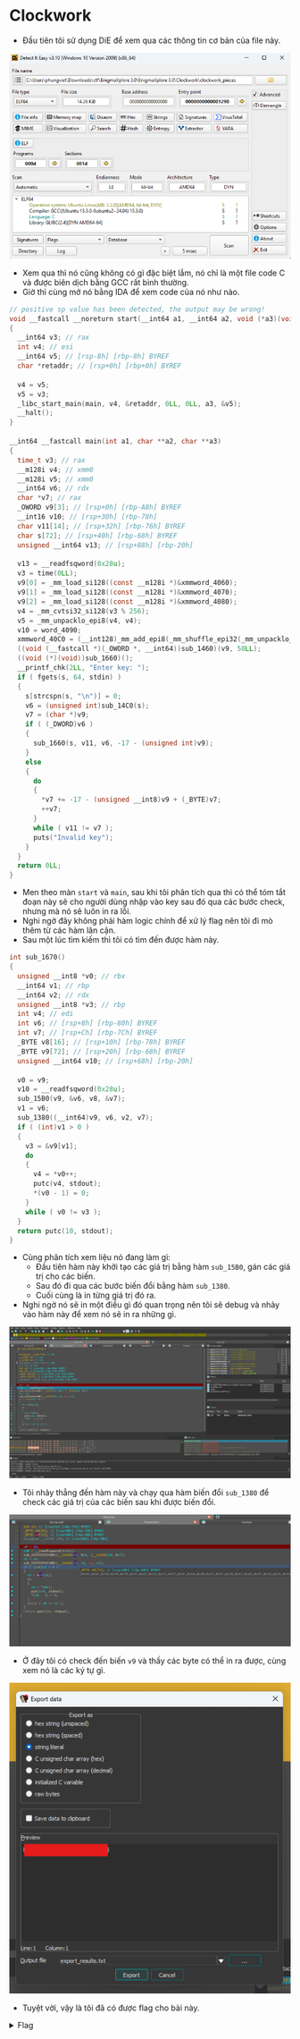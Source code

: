 # Clockwork

- Đầu tiên tôi sử dụng DiE để xem qua các thông tin cơ bản của file này.

![img1](./images/img1.png)
- Xem qua thì nó cũng không có gì đặc biệt lắm, nó chỉ là một file code C và được biên dịch bằng GCC rất bình thường.
- Giờ thì cùng mở nó bằng IDA để xem code của nó như nào.

``` C
// positive sp value has been detected, the output may be wrong!
void __fastcall __noreturn start(__int64 a1, __int64 a2, void (*a3)(void))
{
  __int64 v3; // rax
  int v4; // esi
  __int64 v5; // [rsp-8h] [rbp-8h] BYREF
  char *retaddr; // [rsp+0h] [rbp+0h] BYREF

  v4 = v5;
  v5 = v3;
  _libc_start_main(main, v4, &retaddr, 0LL, 0LL, a3, &v5);
  __halt();
}

__int64 __fastcall main(int a1, char **a2, char **a3)
{
  time_t v3; // rax
  __m128i v4; // xmm0
  __m128i v5; // xmm0
  __int64 v6; // rdx
  char *v7; // rax
  _OWORD v9[3]; // [rsp+0h] [rbp-A8h] BYREF
  __int16 v10; // [rsp+30h] [rbp-78h]
  char v11[14]; // [rsp+32h] [rbp-76h] BYREF
  char s[72]; // [rsp+40h] [rbp-68h] BYREF
  unsigned __int64 v13; // [rsp+88h] [rbp-20h]

  v13 = __readfsqword(0x28u);
  v3 = time(0LL);
  v9[0] = _mm_load_si128((const __m128i *)&xmmword_4060);
  v9[1] = _mm_load_si128((const __m128i *)&xmmword_4070);
  v9[2] = _mm_load_si128((const __m128i *)&xmmword_4080);
  v4 = _mm_cvtsi32_si128(v3 % 256);
  v5 = _mm_unpacklo_epi8(v4, v4);
  v10 = word_4090;
  xmmword_40C0 = (__int128)_mm_add_epi8(_mm_shuffle_epi32(_mm_unpacklo_epi16(v5, v5), 0), (__m128i)xmmword_2030);
  ((void (__fastcall *)(_OWORD *, __int64))sub_1460)(v9, 50LL);
  ((void (*)(void))sub_1660)();
  __printf_chk(2LL, "Enter key: ");
  if ( fgets(s, 64, stdin) )
  {
    s[strcspn(s, "\n")] = 0;
    v6 = (unsigned int)sub_14C0(s);
    v7 = (char *)v9;
    if ( (_DWORD)v6 )
    {
      sub_1660(s, v11, v6, -17 - (unsigned int)v9);
    }
    else
    {
      do
      {
        *v7 += -17 - (unsigned __int8)v9 + (_BYTE)v7;
        ++v7;
      }
      while ( v11 != v7 );
      puts("Invalid key");
    }
  }
  return 0LL;
}
```
- Men theo màn `start` và `main`, sau khi tôi phân tích qua thì có thể tóm tắt đoạn này sẽ cho người dùng nhập vào key sau đó qua các bước check, nhưng mà nó sẽ luôn in ra lỗi.
- Nghi ngờ đây không phải hàm logic chính để xử lý flag nên tôi đi mò thêm từ các hàm lân cận.
- Sau một lúc tìm kiếm thì tôi có tìm đến được hàm này.

``` C
int sub_1670()
{
  unsigned __int8 *v0; // rbx
  __int64 v1; // rbp
  __int64 v2; // rdx
  unsigned __int8 *v3; // rbp
  int v4; // edi
  int v6; // [rsp+8h] [rbp-80h] BYREF
  int v7; // [rsp+Ch] [rbp-7Ch] BYREF
  _BYTE v8[16]; // [rsp+10h] [rbp-78h] BYREF
  _BYTE v9[72]; // [rsp+20h] [rbp-68h] BYREF
  unsigned __int64 v10; // [rsp+68h] [rbp-20h]

  v0 = v9;
  v10 = __readfsqword(0x28u);
  sub_15B0(v9, &v6, v8, &v7);
  v1 = v6;
  sub_1380((__int64)v9, v6, v2, v7);
  if ( (int)v1 > 0 )
  {
    v3 = &v9[v1];
    do
    {
      v4 = *v0++;
      putc(v4, stdout);
      *(v0 - 1) = 0;
    }
    while ( v0 != v3 );
  }
  return putc(10, stdout);
}
```
- Cùng phân tích xem liệu nó đang làm gì:
  - Đầu tiên hàm này khởi tạo các giá trị bằng hàm `sub_15B0`, gán các giá trị cho các biến.
  - Sau đó đi qua các bước biến đổi bằng hàm `sub_1380`.
  - Cuối cùng là in từng giá trị đó ra.
- Nghi ngờ nó sẽ in một điều gì đó quan trọng nên tôi sẽ debug và nhảy vào hàm này để xem nó sẽ in ra những gì.

![img2](./images/img2.png)
- Tôi nhảy thẳng đến hàm này và chạy qua hàm biến đổi `sub_1380` để check các giá trị của các biến sau khi được biến đổi.

![img3](./images/img3.png)
- Ở đây tôi có check đến biến `v9` và thấy các byte có thể in ra được, cùng xem nó là các ký tự gì.

![img4](./images/img4.png)
- Tuyệt vời, vậy là tôi đã có được flag cho bài này.

<details>
<summary style="cursor: pointer">Flag</summary>

```
EnXp{5CR3W_TH3_4WN_4UTH0R}
```
</details>